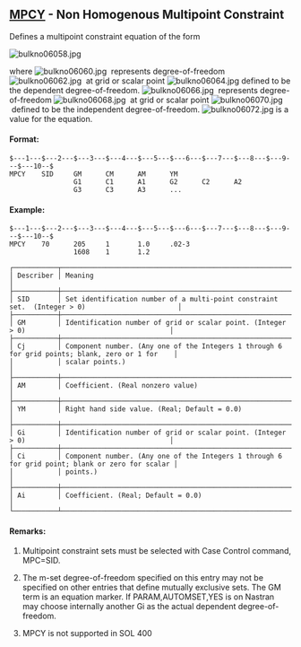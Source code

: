 ## [MPCY](https://help.hexagonmi.com/bundle/MSC_Nastran_2022.4/page/Nastran_Combined_Book/qrg/bulkno/TOC.MPCY.xhtml) - Non Homogenous Multipoint Constraint

Defines a multipoint constraint equation of the form

![bulkno06058.jpg](https://help-be.hexagonmi.com/bundle/MSC_Nastran_2022.4/page/Nastran_Combined_Book/qrg/bulkno/../../../assets/bulkno06058.jpg?_LANG=enus)  

where  ![bulkno06060.jpg](https://help-be.hexagonmi.com/bundle/MSC_Nastran_2022.4/page/Nastran_Combined_Book/qrg/bulkno/../../../assets/bulkno06060.jpg?_LANG=enus)  represents degree-of-freedom  ![bulkno06062.jpg](https://help-be.hexagonmi.com/bundle/MSC_Nastran_2022.4/page/Nastran_Combined_Book/qrg/bulkno/../../../assets/bulkno06062.jpg?_LANG=enus)  at grid or scalar point  ![bulkno06064.jpg](https://help-be.hexagonmi.com/bundle/MSC_Nastran_2022.4/page/Nastran_Combined_Book/qrg/bulkno/../../../assets/bulkno06064.jpg?_LANG=enus)  defined to be the dependent degree-of-freedom.  ![bulkno06066.jpg](https://help-be.hexagonmi.com/bundle/MSC_Nastran_2022.4/page/Nastran_Combined_Book/qrg/bulkno/../../../assets/bulkno06066.jpg?_LANG=enus)  represents degree-of-freedom  ![bulkno06068.jpg](https://help-be.hexagonmi.com/bundle/MSC_Nastran_2022.4/page/Nastran_Combined_Book/qrg/bulkno/../../../assets/bulkno06068.jpg?_LANG=enus)  at grid or scalar point  ![bulkno06070.jpg](https://help-be.hexagonmi.com/bundle/MSC_Nastran_2022.4/page/Nastran_Combined_Book/qrg/bulkno/../../../assets/bulkno06070.jpg?_LANG=enus)  defined to be the independent degree-of-freedom.  ![bulkno06072.jpg](https://help-be.hexagonmi.com/bundle/MSC_Nastran_2022.4/page/Nastran_Combined_Book/qrg/bulkno/../../../assets/bulkno06072.jpg?_LANG=enus)  is a value for the equation.

#### Format:

```nastran
$---1---$---2---$---3---$---4---$---5---$---6---$---7---$---8---$---9---$---10--$
MPCY    SID     GM      CM      AM      YM                                      
                G1      C1      A1      G2      C2      A2                      
                G3      C3      A3      ...                                     
```
#### Example:

```nastran
$---1---$---2---$---3---$---4---$---5---$---6---$---7---$---8---$---9---$---10--$
MPCY    70      205     1       1.0     .02-3                                   
                1608    1       1.2                                             
```
```text
┌───────────┬─────────────────────────────────────────────────────────────────────────────────────────────────┐
│ Describer │ Meaning                                                                                         │
├───────────┼─────────────────────────────────────────────────────────────────────────────────────────────────┤
│ SID       │ Set identification number of a multi-point constraint set.  (Integer > 0)                       │
├───────────┼─────────────────────────────────────────────────────────────────────────────────────────────────┤
│ GM        │ Identification number of grid or scalar point. (Integer > 0)                                    │
├───────────┼─────────────────────────────────────────────────────────────────────────────────────────────────┤
│ Cj        │ Component number. (Any one of the Integers 1 through 6 for grid points; blank, zero or 1 for    │
│           │ scalar points.)                                                                                 │
├───────────┼─────────────────────────────────────────────────────────────────────────────────────────────────┤
│ AM        │ Coefficient. (Real nonzero value)                                                               │
├───────────┼─────────────────────────────────────────────────────────────────────────────────────────────────┤
│ YM        │ Right hand side value. (Real; Default = 0.0)                                                    │
├───────────┼─────────────────────────────────────────────────────────────────────────────────────────────────┤
│ Gi        │ Identification number of grid or scalar point. (Integer > 0)                                    │
├───────────┼─────────────────────────────────────────────────────────────────────────────────────────────────┤
│ Ci        │ Component number. (Any one of the Integers 1 through 6 for grid point; blank or zero for scalar │
│           │ points.)                                                                                        │
├───────────┼─────────────────────────────────────────────────────────────────────────────────────────────────┤
│ Ai        │ Coefficient. (Real; Default = 0.0)                                                              │
└───────────┴─────────────────────────────────────────────────────────────────────────────────────────────────┘
```
#### Remarks:

1. Multipoint constraint sets must be selected with Case Control command, MPC=SID.

2. The m-set degree-of-freedom specified on this entry may not be specified on other entries that define mutually exclusive sets. The GM term is an equation marker. If PARAM,AUTOMSET,YES is on Nastran may choose internally another Gi as the actual dependent degree-of-freedom.

3. MPCY is not supported in SOL 400

